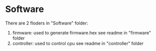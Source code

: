 # Software
There are 2 floders in "Software" folder:
1) firmware: used to generate firmware.hex see readme in "firmware" folder
2) controller: used to control cpu see readme in "controller" folder
